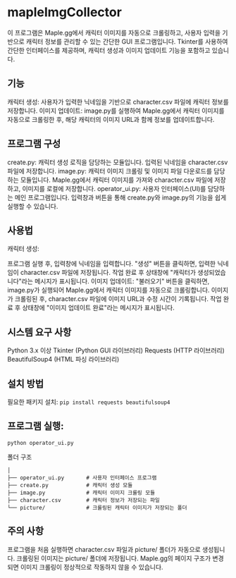 # mapleImgCollector
이 프로그램은 Maple.gg에서 캐릭터 이미지를 자동으로 크롤링하고, 사용자 입력을 기반으로 캐릭터 정보를 관리할 수 있는 간단한 GUI 프로그램입니다. Tkinter를 사용하여 간단한 인터페이스를 제공하며, 캐릭터 생성과 이미지 업데이트 기능을 포함하고 있습니다.

## 기능
캐릭터 생성: 사용자가 입력한 닉네임을 기반으로 character.csv 파일에 캐릭터 정보를 저장합니다.
이미지 업데이트: image.py를 실행하여 Maple.gg에서 캐릭터 이미지를 자동으로 크롤링한 후, 해당 캐릭터의 이미지 URL과 함께 정보를 업데이트합니다.

## 프로그램 구성
create.py: 캐릭터 생성 로직을 담당하는 모듈입니다. 입력된 닉네임을 character.csv 파일에 저장합니다.
image.py: 캐릭터 이미지 크롤링 및 이미지 파일 다운로드를 담당하는 모듈입니다. Maple.gg에서 캐릭터 이미지를 가져와 character.csv 파일에 저장하고, 이미지를 로컬에 저장합니다.
operator_ui.py: 사용자 인터페이스(UI)를 담당하는 메인 프로그램입니다. 입력창과 버튼을 통해 create.py와 image.py의 기능을 쉽게 실행할 수 있습니다.

## 사용법
캐릭터 생성:

프로그램 실행 후, 입력창에 닉네임을 입력합니다.
"생성" 버튼을 클릭하면, 입력한 닉네임이 character.csv 파일에 저장됩니다.
작업 완료 후 상태창에 "캐릭터가 생성되었습니다"라는 메시지가 표시됩니다.
이미지 업데이트:
"불러오기" 버튼을 클릭하면, image.py가 실행되어 Maple.gg에서 캐릭터 이미지를 자동으로 크롤링합니다.
이미지가 크롤링된 후, character.csv 파일에 이미지 URL과 수정 시간이 기록됩니다.
작업 완료 후 상태창에 "이미지 업데이트 완료"라는 메시지가 표시됩니다.

## 시스템 요구 사항
Python 3.x 이상
Tkinter (Python GUI 라이브러리)
Requests (HTTP 라이브러리)
BeautifulSoup4 (HTML 파싱 라이브러리)

## 설치 방법
필요한 패키지 설치:
```pip install requests beautifulsoup4```

## 프로그램 실행:
```python operator_ui.py```

폴더 구조
```/project-directory
│
├── operator_ui.py       # 사용자 인터페이스 프로그램
├── create.py            # 캐릭터 생성 모듈
├── image.py             # 캐릭터 이미지 크롤링 모듈
├── character.csv        # 캐릭터 정보가 저장되는 파일
└── picture/             # 크롤링된 캐릭터 이미지가 저장되는 폴더
```

## 주의 사항
프로그램을 처음 실행하면 character.csv 파일과 picture/ 폴더가 자동으로 생성됩니다.
크롤링된 이미지는 picture/ 폴더에 저장됩니다.
Maple.gg의 페이지 구조가 변경되면 이미지 크롤링이 정상적으로 작동하지 않을 수 있습니다.
